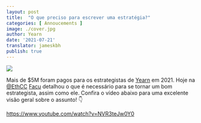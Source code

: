 ```yaml
---
layout: post
title:  "O que preciso para escrever uma estratégia?"
categories: [ Annoucements ]
image: ./cover.jpg
author: Yearn
date: '2021-07-21'
translator: jameskbh
publish: true
---
```


![](image1.jpg) </br>

Mais de $5M foram pagos para os estrategistas de [Yearn](https://t.me/yearnupdates) em 2021. Hoje na [@EthCC](https://twitter.com/EthCC/) [Facu](https://t.me/fameal) detalhou o que é necessário para se tornar um bom estrategista, assim como ele. Confira o vídeo abaixo para uma excelente visão geral sobre o assunto! 👇

https://www.youtube.com/watch?v=NVR3teJw0Y0
